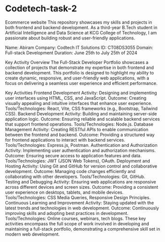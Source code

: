 # Codetech-task-2
Ecommerce website
 This repository showcases my skills and projects in both frontend and backend development. As a third-year B.Tech student in Artificial Intelligence and Data Science at KCG College of Technology, I am passionate about building robust and user-friendly applications.

Name: Abiram
Company: Codtech IT Solutions
ID: CT08DS3055
Domain: Full-stack Development
Duration: June 25th to July 25th of 2024

Key Activity Overview
The Full-Stack Developer Portfolio showcases a collection of projects that demonstrate my expertise in both frontend and backend development. This portfolio is designed to highlight my ability to create dynamic, responsive, and user-friendly web applications, with a focus on delivering a seamless user experience and efficient performance.

Key Activities
Frontend Development
Activity: Designing and implementing user interfaces using HTML, CSS, and JavaScript.
Outcome: Creating visually appealing and intuitive interfaces that enhance user experience.
Tools/Technologies: React, Vite, CSS frameworks (e.g., Bootstrap, Tailwind CSS).
Backend Development
Activity: Building and maintaining server-side application logic.
Outcome: Ensuring reliable and scalable backend services that support frontend operations.
Tools/Technologies: Node.js.
Database Management
Activity: Creating RESTful APIs to enable communication between the frontend and backend.
Outcome: Providing a structured way for frontend applications to interact with backend services.
Tools/Technologies: Express.js, Postman.
Authentication and Authorization
Activity: Implementing user authentication and authorization mechanisms.
Outcome: Ensuring secure access to application features and data.
Tools/Technologies: JWT (JSON Web Tokens), OAuth.
Deployment and Hosting
Activity: Using Git and GitHub for version control and collaborative development.
Outcome: Managing code changes efficiently and collaborating with other developers.
Tools/Technologies: Git, GitHub.
Testing and Debugging
Activity: Ensuring web applications are responsive across different devices and screen sizes.
Outcome: Providing a consistent user experience on desktops, tablets, and mobile devices.
Tools/Technologies: CSS Media Queries, Responsive Design Principles.
Continuous Learning and Improvement
Activity: Staying updated with the latest trends and technologies in web development.
Outcome: Continuously improving skills and adopting best practices in development.
Tools/Technologies: Online courses, webinars, tech blogs.
These key activities encompass the full scope of work involved in developing and maintaining a full-stack portfolio, demonstrating a comprehensive skill set in modern web development.
